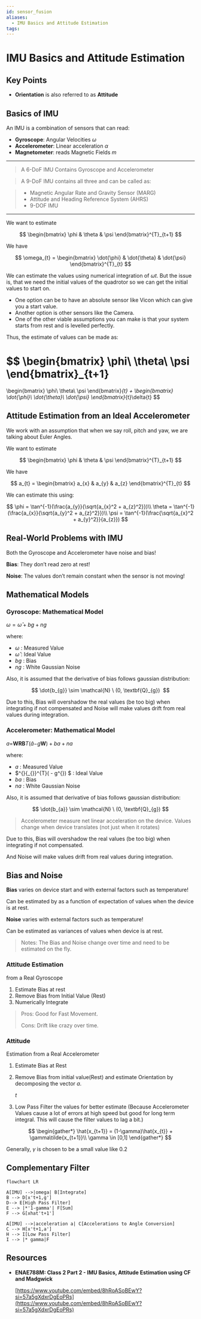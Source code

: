 ```yaml
---
id: sensor_fusion
aliases:
  - IMU Basics and Attitude Estimation
tags:
---
```


# IMU Basics and Attitude Estimation

## Key Points

- **Orientation** is also referred to as **Attitude**

## Basics of IMU

An IMU is a combination of sensors that can read:

- **Gyroscope**: Angular Velocities *ω*
- **Accelerometer**: Linear acceleration *α*
- **Magnetometer**: reads Magnetic Fields *m*

---

> A 6-DoF IMU Contains Gyroscope and Accelerometer

> A 9-DoF IMU contains all three and can be called as:

> - Magnetic Angular Rate and Gravity Sensor (MARG)
> - Attitude and Heading Reference System (AHRS)
> - 9-DOF IMU

---

We want to estimate

$$
\begin{bmatrix}
\phi & \theta & \psi
\end{bmatrix}^{T}_{t+1}
$$

We have

$$
\omega_{t} =
\begin{bmatrix}
\dot{\phi} & \dot{\theta} & \dot{\psi}
\end{bmatrix}^{T}_{t}
$$

We can estimate the values using numerical integration of *ωt*. But the issue is, that we need the initial values of the quadrotor so we can get the initial values to start on.

- One option can be to have an absolute sensor like Vicon which can give you a start value.
- Another option is other sensors like the Camera.
- One of the other viable assumptions you can make is that your system starts from rest and is levelled perfectly.

Thus, the estimate of values can be made as:

$$
\begin{bmatrix}
\phi\\
\theta\\
\psi
\end{bmatrix}_{t+1}
=
\begin{bmatrix}
\phi\\
\theta\\
\psi
\end{bmatrix}_{t}
+
\begin{bmatrix}
\dot{\phi}\\
\dot{\theta}\\
\dot{\psi}
\end{bmatrix}_{t}\delta{t}
$$

## Attitude Estimation from an Ideal Accelerometer

We work with an assumption that when we say roll, pitch and yaw, we are talking about Euler Angles.

We want to estimate

$$
\begin{bmatrix}
\phi & \theta & \psi
\end{bmatrix}^{T}_{t+1}
$$

We have

$$
a_{t} =
\begin{bmatrix}
a_{x} & a_{y} & a_{z}
\end{bmatrix}^{T}_{t}
$$

We can estimate this using:

$$
\phi = \tan^{-1}(\frac{a_{y}}{\sqrt{a_{x}^2 + a_{z}^2}})\\
\theta = \tan^{-1}(\frac{a_{x}}{\sqrt{a_{y}^2 + a_{z}^2}})\\
\psi = \tan^{-1}(\frac{\sqrt{a_{x}^2 + a_{y}^2}}{a_{z}})
$$

## Real-World Problems with IMU

Both the Gyroscope and Accelerometer have noise and bias!

**Bias**: They don’t read zero at rest!

**Noise**: The values don’t remain constant when the sensor
is not moving!

## Mathematical Models

### Gyroscope: Mathematical Model

*ω* = *ω̂* + *bg* + *ng*

where:

- *ω* : Measured Value
- *ω̂* : Ideal Value
- *bg* : Bias
- *ng* : White Gaussian Noise

Also, it is assumed that the derivative of bias follows gaussian distribution:

$$
\dot{b_{g}} \sim \mathcal{N} \ (0, \textbf{Q}_{g}) 
$$

Due to this, Bias will overshadow the real values (be too big) when integrating if not compensated and Noise will make values drift from real values during integration.

### Accelerometer: Mathematical Model

*a*=**WRB***T*(*â*−*g***W**) + *ba* + *na*

where:

- *a* : Measured Value 
- $^{}{_{}}^{T}( - g^{}) $ : Ideal Value
- *ba* : Bias
- *na* : White Gaussian Noise

Also, it is assumed that derivative of bias follows gaussian
distribution:

$$
\dot{b_{a}} \sim \mathcal{N} \ (0, \textbf{Q}_{g})
$$

> Accelerometer measure net linear acceleration on the device. Values
change when device translates (not just when it rotates)
> 

Due to this, Bias will overshadow the real values (be too big) when
integrating if not compensated.

And Noise will make values drift from real values during
integration.

## Bias and Noise

**Bias** varies on device start and with external
factors such as temperature!

Can be estimated by as a function of expectation of values when the
device is at rest.

**Noise** varies with external factors such as
temperature!

Can be estimated as variances of values when device is at rest.

> Notes: The Bias and Noise change over time and need to be estimated
on the fly.
> 

### Attitude Estimation
from a Real Gyroscope

1. Estimate Bias at rest
2. Remove Bias from Initial Value (Rest)
3. Numerically Integrate

> Pros: Good for Fast Movement.
> 
> 
> Cons: Drift like crazy over time.
> 

### Attitude
Estimation from a Real Accelerometer

1. Estimate Bias at Rest
2. Remove Bias from initial value(Rest) and estimate Orientation by
decomposing the vector *a*.
    
    *t*
    
3. Low Pass Filter the values for better estimate (Because
Accelerometer Values cause a lot of errors at high speed but good for
long term integral. This will cause the filter values to lag a
bit.)

$$
  \begin{gather*}
  \hat{x_{t+1}} = (1-\gamma)\hat{x_{t}} + \gamma\tilde{x_{t+1}}\\
  \gamma \in [0,1]
  \end{gather*}
  $$

Generally, *γ* is chosen to
be a small value like 0.2

## Complementary Filter

```mermaid
flowchart LR

A[IMU] -->|omega| B[Integrate]
B --> D[x't+1,g']
D--> E[High Pass Filter]
E --> |*'1-gamma'| F[Sum]
F --> G[xhat't+1']

A[IMU] -->|acceleration a| C[Accelerations to Angle Conversion]
C --> H[x't+1,a']
H --> I[Low Pass Filter]
I --> |* gamma|F
```

## Resources

- **ENAE788M: Class 2 Part 2 - IMU Basics, Attitude Estimation using CF and Madgwick**
    
    [https://www.youtube.com/embed/8hRoASoBEwY?si=57a5gXdxrDgEoPRs](https://www.youtube.com/embed/8hRoASoBEwY?si=57a5gXdxrDgEoPRs)
